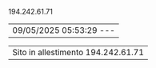 194.242.61.71


|  |
| --- |
| 09/05/2025 05:53:29  --- |

|  |
| --- |
| Sito in allestimento 194.242.61.71 |